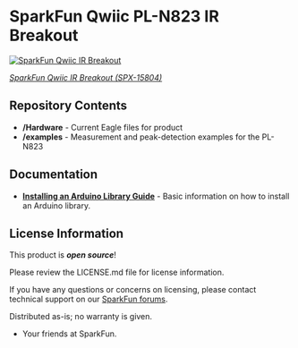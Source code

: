 SparkFun Qwiic PL-N823 IR Breakout
==================================

[![SparkFun Qwiic IR Breakout](https://cdn.sparkfun.com/assets/parts/1/4/4/2/8/15804-Qwiic_IR_Breakout-01.jpg)](https://cdn.sparkfun.com/assets/parts/1/4/4/2/8/15804-Qwiic_IR_Breakout-01.jpg)

[*SparkFun Qwiic IR Breakout (SPX-15804)*](https://www.sparkfun.com/products/15804)

Repository Contents
-------------------

* **/Hardware** - Current Eagle files for product
* **/examples** - Measurement and peak-detection examples for the PL-N823

Documentation
-------------
* **[Installing an Arduino Library Guide](https://learn.sparkfun.com/tutorials/installing-an-arduino-library)** - Basic information on how to install an Arduino library.

License Information
-------------------

This product is _**open source**_!

Please review the LICENSE.md file for license information.

If you have any questions or concerns on licensing, please contact technical support on our [SparkFun forums](https://forum.sparkfun.com/viewforum.php?f=152).

Distributed as-is; no warranty is given.

- Your friends at SparkFun.

_<COLLABORATION CREDIT>_

